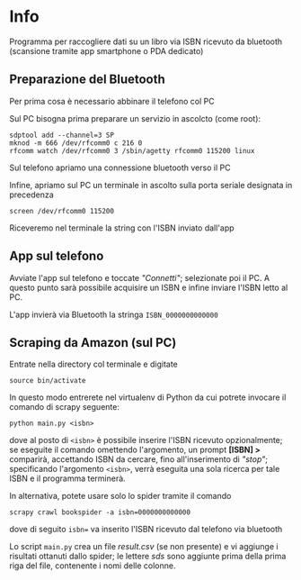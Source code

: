 # Info

Programma per raccogliere dati su un libro via ISBN ricevuto da bluetooth (scansione tramite app smartphone o PDA dedicato)

## Preparazione del Bluetooth

Per prima cosa è necessario abbinare il telefono col PC

Sul PC bisogna prima preparare un servizio in ascolcto (come root):

    sdptool add --channel=3 SP
    mknod -m 666 /dev/rfcomm0 c 216 0
    rfcomm watch /dev/rfcomm0 3 /sbin/agetty rfcomm0 115200 linux

Sul telefono apriamo una connessione bluetooth verso il PC

Infine, apriamo sul PC un terminale in ascolto sulla porta seriale designata in precedenza

    screen /dev/rfcomm0 115200

Riceveremo nel terminale la string con l'ISBN inviato dall'app
    
## App sul telefono

Avviate l'app sul telefono e toccate *"Connetti"*; selezionate poi il PC. A questo punto sarà possibile acquisire un ISBN e infine inviare l'ISBN letto al PC.

L'app invierà via Bluetooth la stringa `ISBN_0000000000000` 

## Scraping da Amazon (sul PC)

Entrate nella directory col terminale e digitate

    source bin/activate

In questo modo entrerete nel virtualenv di Python da cui potrete invocare il comando di scrapy seguente:

    python main.py <isbn>

dove al posto di `<isbn>` è possibile inserire l'ISBN ricevuto opzionalmente; se eseguite il comando omettendo l'argomento, un prompt **[ISBN] >** comparirà, accettando ISBN da cercare, fino all'inserimento di *"stop"*; specificando l'argomento `<isbn>`, verrà eseguita una sola ricerca per tale ISBN e il programma terminerà.

In alternativa, potete usare solo lo spider tramite il comando

    scrapy crawl bookspider -a isbn=0000000000000

dove di seguito `isbn=` va inserito l'ISBN ricevuto dal telefono via bluetooth

Lo script `main.py` crea un file *result.csv* (se non presente) e vi aggiunge i risultati ottanuti dallo spider; le lettere *sds* sono aggiunte prima della prima riga del file, contenente i nomi delle colonne.